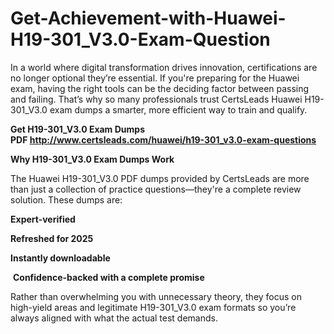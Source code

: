 # Get-Achievement-with-Huawei-H19-301_V3.0-Exam-Question
<p>In a world where digital transformation drives innovation, certifications are no longer optional they&rsquo;re essential. If you&#39;re preparing for the Huawei exam, having the right tools can be the deciding factor between passing and failing. That&rsquo;s why so many professionals trust CertsLeads Huawei H19-301_V3.0 exam dumps a smarter, more efficient way to train and qualify.</p> <p><strong>Get H19-301_V3.0 Exam Dumps PDF&nbsp;<a href="http://www.certsleads.com/huawei/h19-301_v3.0-exam-questions">http://www.certsleads.com/huawei/h19-301_v3.0-exam-questions</a></strong></p> <p><strong>Why H19-301_V3.0 Exam Dumps Work</strong></p> <p>The Huawei H19-301_V3.0 PDF dumps provided by CertsLeads are more than just a collection of practice questions&mdash;they&#39;re a complete review solution. These dumps are:</p> <p><strong>Expert-verified</strong></p> <p><strong>Refreshed for 2025</strong></p> <p><strong>Instantly downloadable</strong></p> <p>&nbsp;<strong>Confidence-backed with a complete promise</strong></p> <p>Rather than overwhelming you with unnecessary theory, they focus on high-yield areas and legitimate H19-301_V3.0 exam formats so you&rsquo;re always aligned with what the actual test demands.</p> <p>&nbsp;</p>
